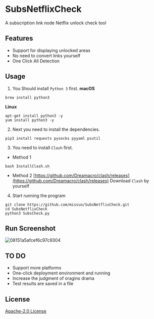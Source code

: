 # SubsNetflixCheck
A subscription link node Netflix unlock check tool

## Features
- Support for displaying unlocked areas
- No need to convert links yourself
- One Click All Detection

## Usage
1. You Should install `Python 3` first.
**macOS**
~~~shell
brew install python3
~~~
**Linux**
~~~shell
apt-get install python3 -y
yum install python3 -y
~~~
2. Next you need to install the dependencies.
~~~shell
pip3 install requests pysocks pyyaml psutil
~~~
3. You need to install `Clash` first.
- Method 1
~~~shell
bash InstallClash.sh
~~~
- Method 2
[https://github.com/Dreamacro/clash/releases](https://github.com/Dreamacro/clash/releases)
Download `Clash` by yourself
4. Start running the program
~~~shell
git clone https://github.com/missuo/SubsNetflixCheck.git
cd SubsNetflixCheck
python3 SubsCheck.py
~~~

## Run Screenshot
![08151a5afcef6c97c9304](https://telegraph.eowo.us/file/08151a5afcef6c97c9304.png)

## TO DO
- Support more platforms
- One-click deployment environment and running
- Increase the judgment of oragins drama
- Test results are saved in a file

## License
[Apache-2.0 License](https://github.com/missuo/SubsNetflixCheck/blob/main/LICENSE)
